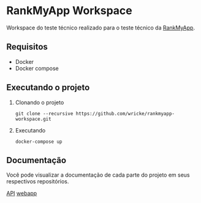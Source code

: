 # RankMyApp Workspace
Workspace do teste técnico realizado para o teste técnico da [RankMyApp](https://www.rankmyapp.com/pt-br/).

## Requisitos
- Docker
- Docker compose

## Executando o projeto
1. Clonando o projeto

    `git clone --recursive https://github.com/wricke/rankmyapp-workspace.git`

2. Executando

    `docker-compose up`

## Documentação
Você pode visualizar a documentação de cada parte do projeto em seus respectivos repositórios.

[API](https://github.com/wricke/rankmyapp-api)
[webapp](https://github.com/wricke/rankmyapp-webapp)
